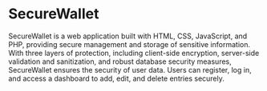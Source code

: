 # SecureWallet
SecureWallet is a web application built with HTML, CSS, JavaScript, and PHP, providing secure management and storage of sensitive information. 
With three layers of protection, including client-side encryption, server-side validation and sanitization, and robust database security measures, 
SecureWallet ensures the security of user data. Users can register, log in, and access a dashboard to add, edit, and delete entries securely.

